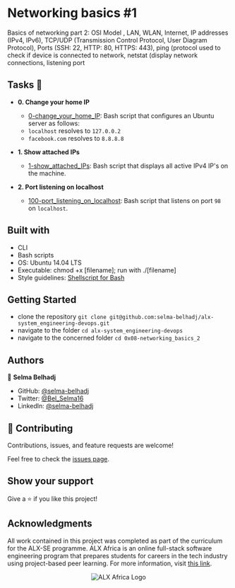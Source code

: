 # Networking basics #1
Basics of networking part 2: OSI Model , LAN, WLAN, Internet, IP addresses (IPv4, IPv6), TCP/UDP (Transmission Control Protocol, User Diagram Protocol), Ports (SSH: 22, HTTP: 80, HTTPS: 443), ping (protocol used to check if device is connected to network, netstat (display network connections, listening port

## Tasks :page_with_curl:

* **0. Change your home IP**
  * [0-change_your_home_IP](./0-change_your_home_IP): Bash script that configures
  an Ubuntu server as follows:
  * `localhost` resolves to `127.0.0.2`
  * `facebook.com` resolves to `8.8.8.8`

* **1. Show attached IPs**
  * [1-show_attached_IPs](./1-show_attached_IPs): Bash script that displays all active IPv4
  IP's on the machine.

* **2. Port listening on localhost**
  * [100-port_listening_on_localhost](./100-port_listening_on_localhost): Bash script that
  listens on port `98` on `localhost`.

## Built with
* CLI
* Bash scripts
* OS: Ubuntu 14.04 LTS
* Executable: chmod +x [filename]; run with ./[filename]
* Style guidelines: [Shellscript for Bash](https://github.com/koalaman/shellcheck)

## Getting Started

- clone the repository
`git clone git@github.com:selma-belhadj/alx-system_engineering-devops.git`
- navigate to the folder
`cd alx-system_engineering-devops`
- navigate to the concerned folder
  `cd 0x08-networking_basics_2`
## Authors

👤 **Selma Belhadj**

- GitHub: [@selma-belhadj](https://github.com/selma-belhadj)
- Twitter: [@Bel_Selma16](https://twitter.com/selma_bel_hadj)
- LinkedIn: [@selma-belhadj](https://www.linkedin.com/in/selma-belhadj/)

## 🤝 Contributing

Contributions, issues, and feature requests are welcome!

Feel free to check the [issues page](https://github.com/selma-belhadj/alx-system_engineering-devops/issues).

## Show your support

Give a ⭐️ if you like this project!

## Acknowledgments

All work contained in this project was completed as part of the curriculum for the ALX-SE programme. ALX Africa is an online full-stack software engineering program that prepares students for careers in the tech industry using project-based peer learning. For more information, visit [this link](https://www.alxafrica.com//).
<p align="center">
  <img src="http://www.alxafrica.com/wp-content/uploads/2022/01/header-logo.png"
    alt="ALX Africa Logo">
</p>
